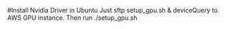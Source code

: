 #Install Nvidia Driver in Ubuntu
Just sftp setup_gpu.sh & deviceQuery to AWS GPU instance.
Then run ./setup_gpu.sh
